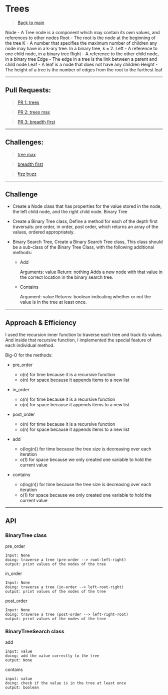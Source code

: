 # Trees

> [Back to main](../README.md)

Node - A Tree node is a component which may contain its own values, and references to other nodes
Root - The root is the node at the beginning of the tree
K - A number that specifies the maximum number of children any node may have in a k-ary tree. In a binary tree, k = 2.
Left - A reference to one child node, in a binary tree
Right - A reference to the other child node, in a binary tree
Edge - The edge in a tree is the link between a parent and child node
Leaf - A leaf is a node that does not have any children
Height - The height of a tree is the number of edges from the root to the furthest leaf

---

## Pull Requests:

> [PR 1: trees](https://github.com/Mustfa1999/data-structures-and-algorithms/pull/13)

> [PR 2: trees max](https://github.com/Mustfa1999/data-structures-and-algorithms/pull/14)

> [PR 3: breadth first](https://github.com/Mustfa1999/data-structures-and-algorithms/pull/15)

---

## Challenges:

> [tree max](./trees/readme_files/trees_max/README.md)

> [ breadth first](./trees/readme_files/tree_breadth_first/README.md)

> [ fizz buzz ](./trees/readme_files/tree-fizz-buzz/README.md)

---

## Challenge

- Create a Node class that has properties for the value stored in the node, the left child node, and the right child node.
Binary Tree

- Create a Binary Tree class, Define a method for each of the depth first traversals: pre order, in order, post order, which returns an array of the values, ordered appropriately.

- Binary Search Tree, Create a Binary Search Tree class, This class should be a sub-class of the Binary Tree Class, with the following additional methods:

    - Add

        Arguments: value
        Return: nothing
        Adds a new node with that value in the correct location in the binary search tree.

    - Contains

        Argument: value
        Returns: boolean indicating whether or not the value is in the tree at least once.

---

## Approach & Efficiency

I used the recursion inner function to traverse each tree and track its values. And inside that recursive function, I implemented the special feature of each individual method.

Big-O for the methods:

- pre_order 
    - o(n) for time because it is a recursive function
    - o(n) for space because it appends items to a new list 

- in_order
    - o(n) for time because it is a recursive function
    - o(n) for space because it appends items to a new list

- post_order
    - o(n) for time because it is a recursive function
    - o(n) for space because it appends items to a new list

- add
    - o(log(n)) for time because the tree size is decreasing over each iteration 
    - o(1) for space because we only created one variable to hold the current value

- contains
    - o(log(n)) for time because the tree size is decreasing over each iteration 
    - o(1) for space because we only created one variable to hold the current value

---

## API

### BinaryTree class

pre_order

    Input: None
    doing: traverse a tree (pre-order --> root-left-right)
    output: print values of the nodes of the tree

in_order

    Input: None
    doing: traverse a tree (in-order --> left-root-right)
    output: print values of the nodes of the tree


post_order

    Input: None
    doing: traverse a tree (post-order --> left-right-root)
    output: print values of the nodes of the tree

### BinaryTreeSearch class

add

    input: value
    doing: add the value correctly to the tree
    output: None

contains
   
    input: value
    doing: check if the value is in the tree at least once
    output: boolean 
